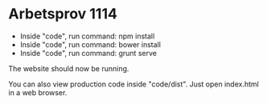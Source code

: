 # Arbetsprov 1114

* Inside "code", run command: npm install
* Inside "code", run command: bower install
* Inside "code", run command: grunt serve

The website should now be running.

You can also view production code inside "code/dist". Just open index.html in a web browser.
